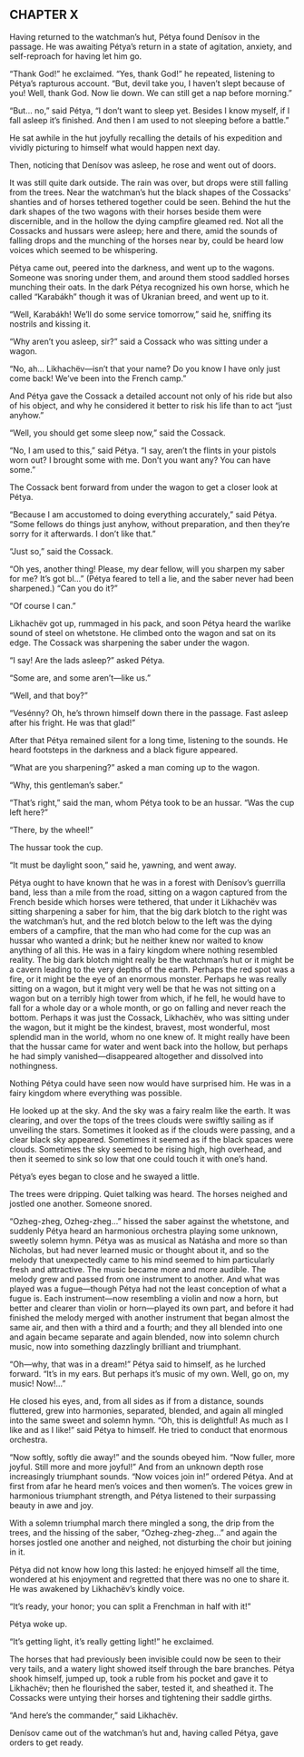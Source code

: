 ## CHAPTER X

Having returned to the watchman’s hut, Pétya found Denísov in the
passage. He was awaiting Pétya’s return in a state of agitation,
anxiety, and self-reproach for having let him go.

“Thank God!” he exclaimed. “Yes, thank God!” he repeated, listening to
Pétya’s rapturous account. “But, devil take you, I haven’t slept because
of you! Well, thank God. Now lie down. We can still get a nap before
morning.”

“But... no,” said Pétya, “I don’t want to sleep yet. Besides I know
myself, if I fall asleep it’s finished. And then I am used to not
sleeping before a battle.”

He sat awhile in the hut joyfully recalling the details of his
expedition and vividly picturing to himself what would happen next day.

Then, noticing that Denísov was asleep, he rose and went out of doors.

It was still quite dark outside. The rain was over, but drops were still
falling from the trees. Near the watchman’s hut the black shapes of the
Cossacks’ shanties and of horses tethered together could be seen. Behind
the hut the dark shapes of the two wagons with their horses beside them
were discernible, and in the hollow the dying campfire gleamed red.
Not all the Cossacks and hussars were asleep; here and there, amid the
sounds of falling drops and the munching of the horses near by, could be
heard low voices which seemed to be whispering.

Pétya came out, peered into the darkness, and went up to the wagons.
Someone was snoring under them, and around them stood saddled horses
munching their oats. In the dark Pétya recognized his own horse, which
he called “Karabákh” though it was of Ukranian breed, and went up to it.

“Well, Karabákh! We’ll do some service tomorrow,” said he, sniffing its
nostrils and kissing it.

“Why aren’t you asleep, sir?” said a Cossack who was sitting under a
wagon.

“No, ah... Likhachëv—isn’t that your name? Do you know I have only just
come back! We’ve been into the French camp.”

And Pétya gave the Cossack a detailed account not only of his ride but
also of his object, and why he considered it better to risk his life
than to act “just anyhow.”

“Well, you should get some sleep now,” said the Cossack.

“No, I am used to this,” said Pétya. “I say, aren’t the flints in your
pistols worn out? I brought some with me. Don’t you want any? You can
have some.”

The Cossack bent forward from under the wagon to get a closer look at
Pétya.

“Because I am accustomed to doing everything accurately,” said Pétya.
“Some fellows do things just anyhow, without preparation, and then
they’re sorry for it afterwards. I don’t like that.”

“Just so,” said the Cossack.

“Oh yes, another thing! Please, my dear fellow, will you sharpen my
saber for me? It’s got bl...” (Pétya feared to tell a lie, and the saber
never had been sharpened.) “Can you do it?”

“Of course I can.”

Likhachëv got up, rummaged in his pack, and soon Pétya heard the warlike
sound of steel on whetstone. He climbed onto the wagon and sat on its
edge. The Cossack was sharpening the saber under the wagon.

“I say! Are the lads asleep?” asked Pétya.

“Some are, and some aren’t—like us.”

“Well, and that boy?”

“Vesénny? Oh, he’s thrown himself down there in the passage. Fast asleep
after his fright. He was that glad!”

After that Pétya remained silent for a long time, listening to the
sounds. He heard footsteps in the darkness and a black figure appeared.

“What are you sharpening?” asked a man coming up to the wagon.

“Why, this gentleman’s saber.”

“That’s right,” said the man, whom Pétya took to be an hussar. “Was the
cup left here?”

“There, by the wheel!”

The hussar took the cup.

“It must be daylight soon,” said he, yawning, and went away.

Pétya ought to have known that he was in a forest with Denísov’s
guerrilla band, less than a mile from the road, sitting on a wagon
captured from the French beside which horses were tethered, that under
it Likhachëv was sitting sharpening a saber for him, that the big dark
blotch to the right was the watchman’s hut, and the red blotch below to
the left was the dying embers of a campfire, that the man who had come
for the cup was an hussar who wanted a drink; but he neither knew nor
waited to know anything of all this. He was in a fairy kingdom where
nothing resembled reality. The big dark blotch might really be the
watchman’s hut or it might be a cavern leading to the very depths of
the earth. Perhaps the red spot was a fire, or it might be the eye of an
enormous monster. Perhaps he was really sitting on a wagon, but it might
very well be that he was not sitting on a wagon but on a terribly high
tower from which, if he fell, he would have to fall for a whole day or a
whole month, or go on falling and never reach the bottom. Perhaps it
was just the Cossack, Likhachëv, who was sitting under the wagon, but it
might be the kindest, bravest, most wonderful, most splendid man in the
world, whom no one knew of. It might really have been that the hussar
came for water and went back into the hollow, but perhaps he had simply
vanished—disappeared altogether and dissolved into nothingness.

Nothing Pétya could have seen now would have surprised him. He was in a
fairy kingdom where everything was possible.

He looked up at the sky. And the sky was a fairy realm like the earth.
It was clearing, and over the tops of the trees clouds were swiftly
sailing as if unveiling the stars. Sometimes it looked as if the clouds
were passing, and a clear black sky appeared. Sometimes it seemed as
if the black spaces were clouds. Sometimes the sky seemed to be rising
high, high overhead, and then it seemed to sink so low that one could
touch it with one’s hand.

Pétya’s eyes began to close and he swayed a little.

The trees were dripping. Quiet talking was heard. The horses neighed and
jostled one another. Someone snored.

“Ozheg-zheg, Ozheg-zheg...” hissed the saber against the whetstone,
and suddenly Pétya heard an harmonious orchestra playing some unknown,
sweetly solemn hymn. Pétya was as musical as Natásha and more so than
Nicholas, but had never learned music or thought about it, and so the
melody that unexpectedly came to his mind seemed to him particularly
fresh and attractive. The music became more and more audible. The melody
grew and passed from one instrument to another. And what was played was
a fugue—though Pétya had not the least conception of what a fugue is.
Each instrument—now resembling a violin and now a horn, but better
and clearer than violin or horn—played its own part, and before it had
finished the melody merged with another instrument that began almost the
same air, and then with a third and a fourth; and they all blended into
one and again became separate and again blended, now into solemn church
music, now into something dazzlingly brilliant and triumphant.

“Oh—why, that was in a dream!” Pétya said to himself, as he lurched
forward. “It’s in my ears. But perhaps it’s music of my own. Well, go
on, my music! Now!...”

He closed his eyes, and, from all sides as if from a distance, sounds
fluttered, grew into harmonies, separated, blended, and again all
mingled into the same sweet and solemn hymn. “Oh, this is delightful!
As much as I like and as I like!” said Pétya to himself. He tried to
conduct that enormous orchestra.

“Now softly, softly die away!” and the sounds obeyed him. “Now fuller,
more joyful. Still more and more joyful!” And from an unknown depth rose
increasingly triumphant sounds. “Now voices join in!” ordered Pétya. And
at first from afar he heard men’s voices and then women’s. The voices
grew in harmonious triumphant strength, and Pétya listened to their
surpassing beauty in awe and joy.

With a solemn triumphal march there mingled a song, the drip from the
trees, and the hissing of the saber, “Ozheg-zheg-zheg...” and again the
horses jostled one another and neighed, not disturbing the choir but
joining in it.

Pétya did not know how long this lasted: he enjoyed himself all the
time, wondered at his enjoyment and regretted that there was no one to
share it. He was awakened by Likhachëv’s kindly voice.

“It’s ready, your honor; you can split a Frenchman in half with it!”

Pétya woke up.

“It’s getting light, it’s really getting light!” he exclaimed.

The horses that had previously been invisible could now be seen to their
very tails, and a watery light showed itself through the bare branches.
Pétya shook himself, jumped up, took a ruble from his pocket and gave it
to Likhachëv; then he flourished the saber, tested it, and sheathed
it. The Cossacks were untying their horses and tightening their saddle
girths.

“And here’s the commander,” said Likhachëv.

Denísov came out of the watchman’s hut and, having called Pétya, gave
orders to get ready.





